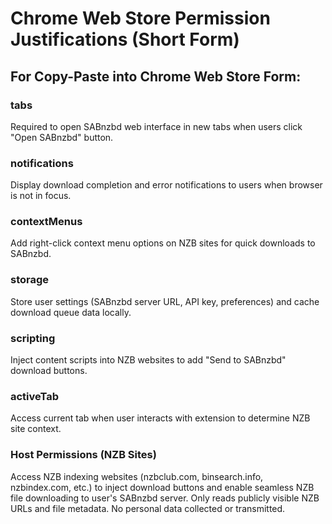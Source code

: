 # Chrome Web Store Permission Justifications (Short Form)

## For Copy-Paste into Chrome Web Store Form:

### tabs
Required to open SABnzbd web interface in new tabs when users click "Open SABnzbd" button.

### notifications  
Display download completion and error notifications to users when browser is not in focus.

### contextMenus
Add right-click context menu options on NZB sites for quick downloads to SABnzbd.

### storage
Store user settings (SABnzbd server URL, API key, preferences) and cache download queue data locally.

### scripting
Inject content scripts into NZB websites to add "Send to SABnzbd" download buttons.

### activeTab
Access current tab when user interacts with extension to determine NZB site context.

### Host Permissions (NZB Sites)
Access NZB indexing websites (nzbclub.com, binsearch.info, nzbindex.com, etc.) to inject download buttons and enable seamless NZB file downloading to user's SABnzbd server. Only reads publicly visible NZB URLs and file metadata. No personal data collected or transmitted.
